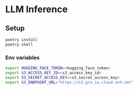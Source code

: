 # LLM Inference

## Setup

```bash
poetry install
poetry shell
```

### Env variables

```bash
export HUGGING_FACE_TOKEN=<hugging_face_token>
export S3_ACCESS_KEY_ID=<s3_access_key_id>
export S3_SECRET_ACCESS_KEY=<s3_secret_access_key>
export S3_ENDPOINT_URL="https://s3.gra.io.cloud.ovh.net"
```
